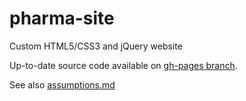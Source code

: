 # pharma-site
Custom HTML5/CSS3 and jQuery website

Up-to-date source code available on [gh-pages branch](https://github.com/BeejLuig/pharma-site/tree/gh-pages). 

See also [assumptions.md](https://github.com/BeejLuig/pharma-site/blob/gh-pages/assumptions.md)
